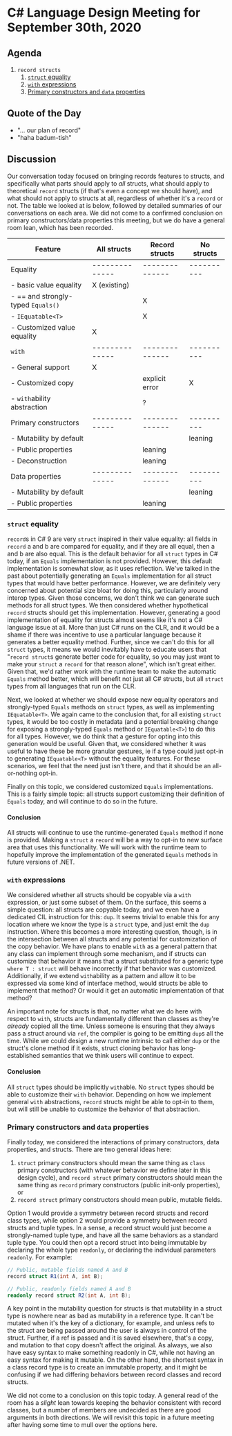 # C# Language Design Meeting for September 30th, 2020

## Agenda

1. `record structs`
    1. [`struct` equality](#struct-equality)
    2. [`with` expressions](#with-expressions)
    3. [Primary constructors and `data` properties](#primary-constructors-and-data-properties)

## Quote of the Day

- "... our plan of record"
- "haha badum-tish"

## Discussion

Our conversation today focused on bringing records features to structs, and specifically what parts should apply
to _all_ structs, what should apply to theoretical `record` structs (if that's even a concept we should have), and
what should not apply to structs at all, regardless of whether it's a `record` or not. The table we looked at is
below, followed by detailed summaries of our conversations on each area. We did not come to a confirmed conclusion
on primary constructors/data properties this meeting, but we do have a general room lean, which has been recorded.

|Feature                           |All structs   |Record structs|No structs|
|----------------------------------|--------------|--------------|----------|
|Equality                          |--------------|--------------|----------|
|- basic value equality            | X (existing) |              |          |
|- == and strongly-typed `Equals()`|              |      X       |          |
|- `IEquatable<T>`                 |              |      X       |          |
|- Customized value equality       |      X       |              |          |
|`with`                            |--------------|--------------|----------|
|- General support                 |      X       |              |          |
|- Customized copy                 |              |explicit error|    X     |
|- `with`ability abstraction       |              |      ?       |          |
|Primary constructors              |--------------|--------------|----------|
|- Mutability by default           |              |              | leaning  |
|- Public properties               |              |   leaning    |          |
|- Deconstruction                  |              |   leaning    |          |
|Data properties                   |--------------|--------------|----------|
|- Mutability by default           |              |              | leaning  |
|- Public properties               |              |   leaning    |          |

### `struct` equality

`record`s in C# 9 are very `struct` inspired in their value equality: all fields in `record` a and b are compared
for equality, and if they are all equal, then a and b are also equal. This is the default behavior for all `struct`
types in C# today, if an `Equals` implementation is not provided. However, this default implementation is somewhat
slow, as it uses reflection. We've talked in the past about potentially generating an `Equals` implementation for
all struct types that would have better performance. However, we are definitely very concerned about potential size
bloat for doing this, particularly around interop types. Given those concerns, we don't think we can generate such
methods for all struct types. We then considered whether hypothetical `record` structs should get this implementation.
However, generating a good implementation of equality for structs almost seems like it's not a C# language issue at
all. More than just C# runs on the CLR, and it would be a shame if there was incentive to use a particular language
because it generates a better equality method. Further, since we can't do this for all `struct` types, it means we
would inevitably have to educate users that "`record struct`s generate better code for equality, so you may just
want to make your `struct` a `record` for that reason alone", which isn't great either. Given that, we'd rather work
with the runtime team to make the automatic `Equals` method better, which will benefit not just all C# structs,
but all `struct` types from all languages that run on the CLR.

Next, we looked at whether we should expose new equality operators and strongly-typed `Equals` methods on `struct`
types, as well as implementing `IEquatable<T>`. We again came to the conclusion that, for all existing `struct`
types, it would be too costly in metadata (and a potential breaking change for exposing a strongly-typed `Equals`
method or `IEquatable<T>`) to do this for all types. However, we do think that a gesture for opting into this
generation would be useful. Given that, we considered whether it was useful to have these be more granular gestures,
ie if a type could just opt-in to generating `IEquatable<T>` without the equality features. For these scenarios, we
feel that the need just isn't there, and that it should be an all-or-nothing opt-in.

Finally on this topic, we considered customized `Equals` implementations. This is a fairly simple topic: all structs
support customizing their definition of `Equals` today, and will continue to do so in the future.

#### Conclusion

All structs will continue to use the runtime-generated `Equals` method if none is provided. Making a `struct` a
`record` will be a way to opt-in to new surface area that uses this functionality. We will work with the runtime
team to hopefully improve the implementation of the generated `Equals` methods in future versions of .NET.

### `with` expressions

We considered whether all structs should be copyable via a `with` expression, or just some subset of them. On the
surface, this seems a simple question: all structs are copyable today, and we even have a dedicated CIL instruction
for this: `dup`. It seems trivial to enable this for any location where we know the type is a `struct` type, and
just emit the `dup` instruction. Where this becomes a more interesting question, though, is in the intersection
between all structs and any potential for customization of the copy behavior. We have plans to enable `with`
as a general pattern that any class can implement through some mechanism, and if structs can customize that behavior
it means that a struct substituted for a generic type `where T : struct` will behave incorrectly if that behavior
was customized. Additionally, if we extend `with`ability as a pattern and allow it to be expressed via some kind of
interface method, would structs be able to implement that method? Or would it get an automatic implementation of
that method?

An important note for structs is that, no matter what we do here with respect to `with`, structs are fundamentally
different than classes as they're _already_ copied all the time. Unless someone is ensuring that they always pass
a struct around via `ref`, the compiler is going to be emitting `dup`s all the time. While we could design a new
runtime intrinsic to call either `dup` or the struct's clone method if it exists, struct cloning behavior has long-
established semantics that we think users will continue to expect.

#### Conclusion

All `struct` types should be implicitly `with`able. No `struct` types should be able to customize their `with`
behavior. Depending on how we implement general `with` abstractions, `record` structs might be able to opt-in to them,
but will still be unable to customize the behavior of that abstraction.

### Primary constructors and `data` properties

Finally today, we considered the interactions of primary constructors, data properties, and structs. There are two
general ideas here:

1. `struct` primary constructors should mean the same thing as `class` primary constructors (with whatever behavior
we define later in this design cycle), and `record struct` primary constructors should mean the same thing as
`record` primary constructors (public init-only properties), or
2. `record struct` primary constructors should mean public, mutable fields.

Option 1 would provide a symmetry between record structs and record class types, while option 2 would provide a
symmetry between record structs and tuple types. In a sense, a record struct would just become a strongly-named tuple
type, and have all the same behaviors as a standard tuple type. You could then opt a record struct into being
immutable by declaring the whole type `readonly`, or declaring the individual parameters `readonly`. For example:

```cs
// Public, mutable fields named A and B
record struct R1(int A, int B);

// Public, readonly fields named A and B
readonly record struct R2(int A, int B);
```

A key point in the mutability question for structs is that mutability in a struct type is nowhere near as bad as
mutability in a reference type. It can't be mutated when it's the key of a dictionary, for example, and unless
refs to the struct are being passed around the user is always in control of the struct. Further, if a ref is passed
and it is saved elsewhere, that's a copy, and mutation to that copy doesn't affect the original. As always, we also
have easy syntax to make something readonly in C#, while not having an easy syntax for making it mutable. On the other
hand, the shortest syntax in a class record type is to create an immutable property, and it might be confusing if
we had differing behaviors between record classes and record structs.

We did not come to a conclusion on this topic today. A general read of the room has a _slight_ lean towards keeping
the behavior consistent with record classes, but a number of members are undecided as there are good arguments in
both directions. We will revisit this topic in a future meeting after having some time to mull over the options here.
